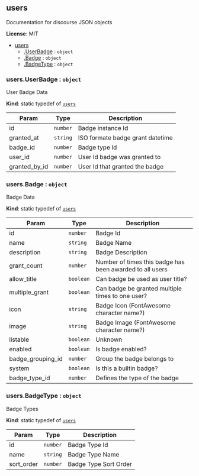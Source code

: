 <a name="external.module_users"></a>
## users
Documentation for discourse JSON objects

**License**: MIT  

* [users](#external.module_users)
    * [.UserBadge](#external.module_users.UserBadge) : <code>object</code>
    * [.Badge](#external.module_users.Badge) : <code>object</code>
    * [.BadgeType](#external.module_users.BadgeType) : <code>object</code>

<a name="external.module_users.UserBadge"></a>
### users.UserBadge : <code>object</code>
User Badge Data

**Kind**: static typedef of <code>[users](#external.module_users)</code>  

| Param | Type | Description |
| --- | --- | --- |
| id | <code>number</code> | Badge instance Id |
| granted_at | <code>string</code> | ISO formate badge grant datetime |
| badge_id | <code>number</code> | Badge type Id |
| user_id | <code>number</code> | User Id badge was granted to |
| granted_by_id | <code>number</code> | User Id that granted the badge |

<a name="external.module_users.Badge"></a>
### users.Badge : <code>object</code>
Badge Data

**Kind**: static typedef of <code>[users](#external.module_users)</code>  

| Param | Type | Description |
| --- | --- | --- |
| id | <code>number</code> | Badge Id |
| name | <code>string</code> | Badge Name |
| description | <code>string</code> | Badge Description |
| grant_count | <code>number</code> | Number of times this badge has been awarded to all users |
| allow_title | <code>boolean</code> | Can badge be used as user title? |
| multiple_grant | <code>boolean</code> | Can badge be granted multiple times to one user? |
| icon | <code>string</code> | Badge Icon (FontAwesome character name?) |
| image | <code>string</code> | Badge Image (FontAwesome character name?) |
| listable | <code>boolean</code> | Unknown |
| enabled | <code>boolean</code> | Is badge enabled? |
| badge_grouping_id | <code>number</code> | Group the badge belongs to |
| system | <code>boolean</code> | Is this a builtin badge? |
| badge_type_id | <code>number</code> | Defines the type of the badge |

<a name="external.module_users.BadgeType"></a>
### users.BadgeType : <code>object</code>
Badge Types

**Kind**: static typedef of <code>[users](#external.module_users)</code>  

| Param | Type | Description |
| --- | --- | --- |
| id | <code>number</code> | Badge Type Id |
| name | <code>string</code> | Badge Type Name |
| sort_order | <code>number</code> | Badge Type Sort Order |

